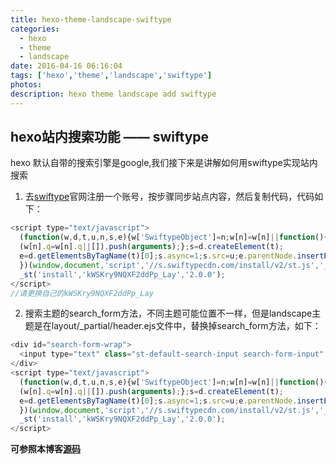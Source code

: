 ```yaml
---
title: hexo-theme-landscape-swiftype
categories:
  - hexo
  - theme
  - landscape
date: 2016-04-16 06:16:04
tags: ['hexo','theme','landscape','swiftype']
photos:
description: hexo theme landscape add swiftype
---
```


## hexo站内搜索功能 —— swiftype

hexo 默认自带的搜索引擎是google,我们接下来是讲解如何用swiftype实现站内搜索

1. 去[swiftype](https://swiftype.com)官网注册一个账号，按步骤同步站点内容，然后复制代码，代码如下：

```js
<script type="text/javascript">
  (function(w,d,t,u,n,s,e){w['SwiftypeObject']=n;w[n]=w[n]||function(){
  (w[n].q=w[n].q||[]).push(arguments);};s=d.createElement(t);
  e=d.getElementsByTagName(t)[0];s.async=1;s.src=u;e.parentNode.insertBefore(s,e);
  })(window,document,'script','//s.swiftypecdn.com/install/v2/st.js','_st');
  _st('install','kWSKry9NQXF2ddPp_Lay','2.0.0');
</script>
//请更换自己的kWSKry9NQXF2ddPp_Lay
```
<!--more-->
2. 搜索主题的search_form方法，不同主题可能位置不一样，但是landscape主题是在layout/_partial/header.ejs文件中，替换掉search_form方法，如下：

```js
<div id="search-form-wrap">
  <input type="text" class="st-default-search-input search-form-input" style="outline: none;width: 110px;">
</div>
<script type="text/javascript">
  (function(w,d,t,u,n,s,e){w['SwiftypeObject']=n;w[n]=w[n]||function(){
  (w[n].q=w[n].q||[]).push(arguments);};s=d.createElement(t);
  e=d.getElementsByTagName(t)[0];s.async=1;s.src=u;e.parentNode.insertBefore(s,e);
  })(window,document,'script','//s.swiftypecdn.com/install/v2/st.js','_st');
  _st('install','kWSKry9NQXF2ddPp_Lay','2.0.0');
</script>
```

**可参照本博客[源码](https://github.com/navyxie/hexo-github-page)**
